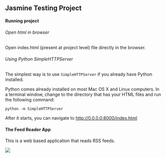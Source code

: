 ## Jasmine Testing Project


#### Running project

###### Open html in browser
Open index.html (present at project level) file directly in the browser.

###### Using Python SimpleHTTPServer
The simplest way is to use `SimpleHTTPServer` if you already have Python installed.

Python comes already installed on most Mac OS X and Linux computers. In a terminal window, change to the directory that has your HTML files and run the following command:
```
python -m SimpleHTTPServer
```
After it starts, you can navigate to http://0.0.0.0:8000/index.html


#### The Feed Reader App
This is a web based application that reads RSS feeds.

![](https://cloud.githubusercontent.com/assets/6732675/12854800/8287eb52-cbf0-11e5-9d20-e79521c8fa29.gif)
